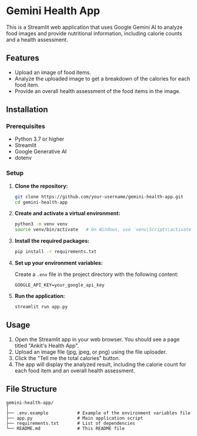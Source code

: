 # Gemini Health App

This is a Streamlit web application that uses Google Gemini AI to analyze food images and provide nutritional information, including calorie counts and a health assessment.

## Features

- Upload an image of food items.
- Analyze the uploaded image to get a breakdown of the calories for each food item.
- Provide an overall health assessment of the food items in the image.

## Installation

### Prerequisites

- Python 3.7 or higher
- Streamlit
- Google Generative AI
- dotenv

### Setup

1. **Clone the repository:**

    ```sh
    git clone https://github.com/your-username/gemini-health-app.git
    cd gemini-health-app
    ```

2. **Create and activate a virtual environment:**

    ```sh
    python3 -m venv venv
    source venv/bin/activate   # On Windows, use `venv\Scripts\activate`
    ```

3. **Install the required packages:**

    ```sh
    pip install -r requirements.txt
    ```

4. **Set up your environment variables:**

    Create a `.env` file in the project directory with the following content:

    ```plaintext
    GOOGLE_API_KEY=your_google_api_key
    ```

5. **Run the application:**

    ```sh
    streamlit run app.py
    ```

## Usage

1. Open the Streamlit app in your web browser. You should see a page titled "Ankit's Health App".
2. Upload an image file (jpg, jpeg, or png) using the file uploader.
3. Click the "Tell me the total calories" button.
4. The app will display the analyzed result, including the calorie count for each food item and an overall health assessment.

## File Structure

```plaintext
gemini-health-app/
│
├── .env.example           # Example of the environment variables file
├── app.py                 # Main application script
├── requirements.txt       # List of dependencies
└── README.md              # This README file
